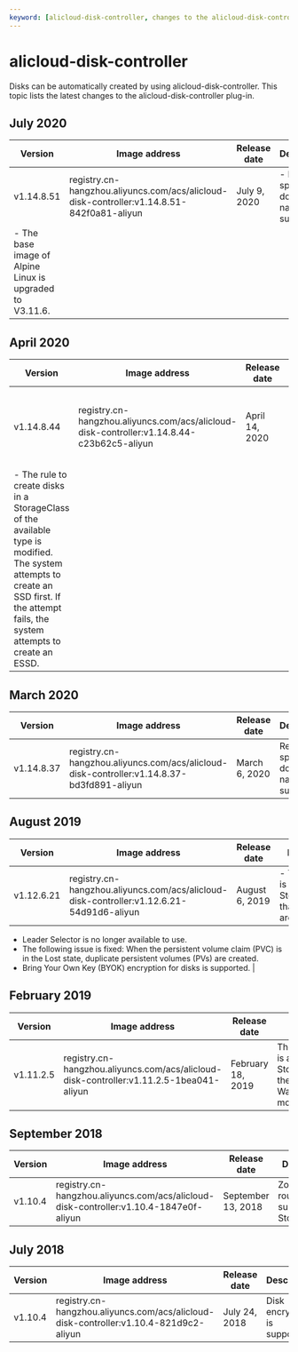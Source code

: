 ```yaml
---
keyword: [alicloud-disk-controller, changes to the alicloud-disk-controller plug-in]
---
```


# alicloud-disk-controller

Disks can be automatically created by using alicloud-disk-controller. This topic lists the latest changes to the alicloud-disk-controller plug-in.

## July 2020

|Version|Image address|Release date|Description|
|-------|-------------|------------|-----------|
|v1.14.8.51|registry.cn-hangzhou.aliyuncs.com/acs/alicloud-disk-controller:v1.14.8.51-842f0a81-aliyun|July 9, 2020|-   Region-specific domain names are supported.
-   The base image of Alpine Linux is upgraded to V3.11.6. |

## April 2020

|Version|Image address|Release date|Description|
|-------|-------------|------------|-----------|
|v1.14.8.44|registry.cn-hangzhou.aliyuncs.com/acs/alicloud-disk-controller:v1.14.8.44-c23b62c5-aliyun|April 14, 2020|-   Permissions on managed Kubernetes clusters are limited.
-   The rule to create disks in a StorageClass of the available type is modified. The system attempts to create an SSD first. If the attempt fails, the system attempts to create an ESSD. |

## March 2020

|Version|Image address|Release date|Description|
|-------|-------------|------------|-----------|
|v1.14.8.37|registry.cn-hangzhou.aliyuncs.com/acs/alicloud-disk-controller:v1.14.8.37-bd3fd891-aliyun|March 6, 2020|Region-specific domain names are supported.|

## August 2019

|Version|Image address|Release date|Description|
|-------|-------------|------------|-----------|
|v1.12.6.21|registry.cn-hangzhou.aliyuncs.com/acs/alicloud-disk-controller:v1.12.6.21-54d91d6-aliyun|August 6, 2019|-   The template is updated and StorageClasses that use ESSDs are supported.
-   Leader Selector is no longer available to use.
-   The following issue is fixed: When the persistent volume claim \(PVC\) is in the Lost state, duplicate persistent volumes \(PVs\) are created.
-   Bring Your Own Key \(BYOK\) encryption for disks is supported. |

## February 2019

|Version|Image address|Release date|Description|
|-------|-------------|------------|-----------|
|v1.11.2.5|registry.cn-hangzhou.aliyuncs.com/acs/alicloud-disk-controller:v1.11.2.5-1bea041-aliyun|February 18, 2019|The topology feature is added to StorageClasses and the WaitForFirstConsumer mode is supported.|

## September 2018

|Version|Image address|Release date|Description|
|-------|-------------|------------|-----------|
|v1.10.4|registry.cn-hangzhou.aliyuncs.com/acs/alicloud-disk-controller:v1.10.4-1847e0f-aliyun|September 13, 2018|Zone-based round robin is supported in StorageClass.|

## July 2018

|Version|Image address|Release date|Description|
|-------|-------------|------------|-----------|
|v1.10.4|registry.cn-hangzhou.aliyuncs.com/acs/alicloud-disk-controller:v1.10.4-821d9c2-aliyun|July 24, 2018|Disk encryption is supported.|

